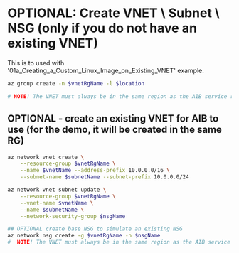 # OPTIONAL: Create VNET \ Subnet \ NSG (only if you do not have an existing VNET)

This is to used with '01a_Creating_a_Custom_Linux_Image_on_Existing_VNET' example.

```bash
az group create -n $vnetRgName -l $location

# NOTE! The VNET must always be in the same region as the AIB service region.
```

## OPTIONAL - create an existing VNET for AIB to use (for the demo, it will be created in the same RG)

```bash
az network vnet create \
    --resource-group $vnetRgName \
    --name $vnetName --address-prefix 10.0.0.0/16 \
    --subnet-name $subnetName --subnet-prefix 10.0.0.0/24

az network vnet subnet update \
    --resource-group $vnetRgName \
    --vnet-name $vnetName \
    --name $subnetName \
    --network-security-group $nsgName

## OPTIONAL create base NSG to simulate an existing NSG
az network nsg create -g $vnetRgName -n $nsgName
#  NOTE! The VNET must always be in the same region as the AIB service region.

```